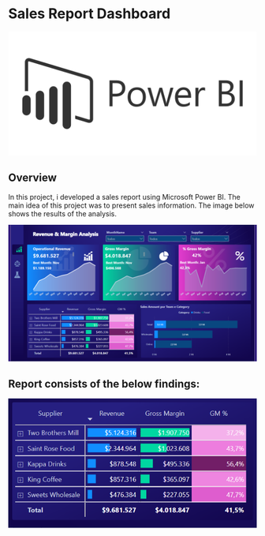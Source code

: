# Sales Report Dashboard

<p align="center"><img src="Images/img.png" ></p>

## Overview
In this project, i developed a sales report using Microsoft Power BI. The main idea of this project was to present sales information. The image below shows the results of the analysis.

<p align="left"><img src="./Dashboard.png" ></p>

## Report consists of the below findings:

<p align="left"><img src="./img03.PNG"   ></p>
